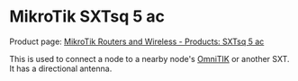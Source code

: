 # MikroTik SXTsq 5 ac

Product page: [MikroTik Routers and Wireless - Products: SXTsq 5 ac](https://mikrotik.com/product/sxtsq_5_ac)

This is used to connect a node to a nearby node's [OmniTIK](./omnitik.md) or another SXT. It has a directional antenna.

